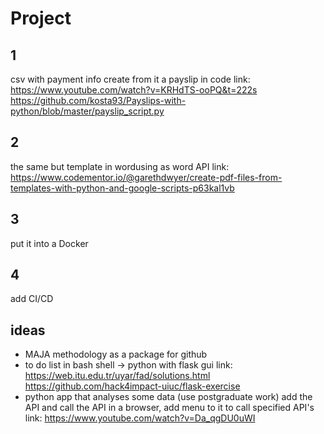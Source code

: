 # Project
## 1
csv with payment info create from it a payslip in code
link:   https://www.youtube.com/watch?v=KRHdTS-ooPQ&t=222s
        https://github.com/kosta93/Payslips-with-python/blob/master/payslip_script.py   
## 2
the same but template in wordusing as word API
link: https://www.codementor.io/@garethdwyer/create-pdf-files-from-templates-with-python-and-google-scripts-p63kal1vb
## 3
put it into a Docker

## 4
add CI/CD





## ideas
- MAJA methodology as a package for github
- to do list in bash shell -> python with flask gui
    link:   https://web.itu.edu.tr/uyar/fad/solutions.html
            https://github.com/hack4impact-uiuc/flask-exercise
- python app that analyses some data (use postgraduate work) add the API and call the API in a browser, add menu to it to call specified API's
    link: https://www.youtube.com/watch?v=Da_qgDU0uWI